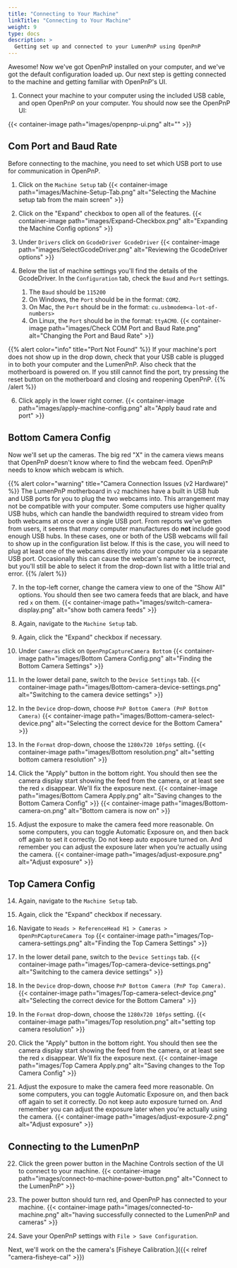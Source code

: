 ```yaml
---
title: "Connecting to Your Machine"
linkTitle: "Connecting to Your Machine"
weight: 9
type: docs
description: >
  Getting set up and connected to your LumenPnP using OpenPnP
---
```


Awesome! Now we've got OpenPnP installed on your computer, and we've got the default configuration loaded up. Our next step is getting connected to the machine and getting familiar with OpenPnP's UI.

1. Connect your machine to your computer using the included USB cable, and open OpenPnP on your computer. You should now see the OpenPnP UI:

{{< container-image path="images/openpnp-ui.png" alt="" >}}

## Com Port and Baud Rate

Before connecting to the machine, you need to set which USB port to use for communication in OpenPnP.

1. Click on the `Machine Setup` tab
  {{< container-image path="images/Machine-Setup-Tab.png" alt="Selecting the Machine setup tab from the main screen" >}}

2. Click on the "Expand" checkbox to open all of the features.
  {{< container-image path="images/Expand-Checkbox.png" alt="Expanding the Machine Config options" >}}

4. Under `Drivers` click on `GcodeDriver GcodeDriver`
  {{< container-image path="images/SelectGcodeDriver.png" alt="Reviewing the GcodeDriver options" >}}
  
5. Below the list of machine settings you'll find the details of the GcodeDriver. In the `Configuration` tab, check the `Baud` and `Port` settings.

   1. The `Baud` should be `115200`
   2. On Windows, the `Port` should be in the format: `COM2`.
   3. On Mac, the `Port` should be in the format: `cu.usbmodem<a-lot-of-numbers>`
   4. On Linux, the `Port` should be in the format: `ttyACM0`.
  {{< container-image path="images/Check COM Port and Baud Rate.png" alt="Changing the Port and Baud Rate" >}}

{{% alert color="info" title="Port Not Found" %}}
If your machine's port does not show up in the drop down, check that your USB cable is plugged in to both your computer and the LumenPnP. Also check that the motherboard is powered on. If you still cannot find the port, try pressing the reset button on the motherboard and closing and reopening OpenPnP.
{{% /alert %}}

6. Click apply in the lower right corner.
  {{< container-image path="images/apply-machine-config.png" alt="Apply baud rate and port" >}}

## Bottom Camera Config

Now we'll set up the cameras. The big red "X" in the camera views means that OpenPnP doesn't know where to find the webcam feed. OpenPnP needs to know which webcam is which.

{{% alert color="warning" title="Camera Connection Issues (v2 Hardware)" %}}
The LumenPnP motherboard in `v2` machines have a built in USB hub and USB ports for you to plug the two webcams into. This arrangement may not be compatible with your computer. Some computers use higher quality USB hubs, which can handle the bandwidth required to stream video from both webcams at once over a single USB port. From reports we've gotten from users, it seems that *many* computer manufactures do **not** include good enough USB hubs. In these cases, one or both of the USB webcams will fail to show up in the configuration list below. If this is the case, you will need to plug at least one of the webcams directly into your computer via a separate USB port. Occasionally this can cause the webcam's name to be incorrect, but you'll still be able to select it from the drop-down list with a little trial and error.
{{% /alert %}}

7. In the top-left corner, change the camera view to one of the "Show All" options. You should then see two camera feeds that are black, and have red `x` on them.
  {{< container-image path="images/switch-camera-display.png" alt="show both camera feeds" >}}

8. Again, navigate to the `Machine Setup` tab.
9. Again, click the "Expand" checkbox if necessary.
10. Under `Cameras` click on `OpenPnpCaptureCamera Bottom`
  {{< container-image path="images/Bottom Camera Config.png" alt="Finding the Bottom Camera Settings" >}}

10. In the lower detail pane, switch to the `Device Settings` tab.
  {{< container-image path="images/Bottom-camera-device-settings.png" alt="Switching to the camera device settings" >}}

11. In the `Device` drop-down, choose `PnP Bottom Camera (PnP Bottom Camera)`
  {{< container-image path="images/Bottom-camera-select-device.png" alt="Selecting the correct device for the Bottom Camera" >}}

12. In the `Format` drop-down, choose the `1280x720 10fps` setting.
  {{< container-image path="images/Bottom resolution.png" alt="setting bottom camera resolution" >}}

13. Click the "Apply" button in the bottom right. You should then see the camera display start showing the feed from the camera, or at least see the red `x` disappear. We'll fix the exposure next.
  {{< container-image path="images/Bottom Camera Apply.png" alt="Saving changes to the Bottom Camera Config" >}}
  {{< container-image path="images/Bottom-camera-on.png" alt="Bottom camera is now on" >}}

14. Adjust the exposure to make the camera feed more reasonable. On some computers, you can toggle Automatic Exposure on, and then back off again to set it correctly. Do not keep auto exposure turned on. And remember you can adjust the exposure later when you're actually using the camera.
  {{< container-image path="images/adjust-exposure.png" alt="Adjust exposure" >}}

## Top Camera Config

14. Again, navigate to the `Machine Setup` tab.
15. Again, click the "Expand" checkbox if necessary.
16. Navigate to `Heads > ReferenceHead H1 > Cameras > OpenPnPCaptureCamera Top`
  {{< container-image path="images/Top-camera-settings.png" alt="Finding the Top Camera Settings" >}}

17. In the lower detail pane, switch to the `Device Settings` tab.
  {{< container-image path="images/Top-camera-device-settings.png" alt="Switching to the camera device settings" >}}

18. In the `Device` drop-down, choose `PnP Bottom Camera (PnP Top Camera)`.
  {{< container-image path="images/Top-camera-select-device.png" alt="Selecting the correct device for the Bottom Camera" >}}

19. In the `Format` drop-down, choose the `1280x720 10fps` setting.
  {{< container-image path="images/Top resolution.png" alt="setting top camera resolution" >}}

20. Click the "Apply" button in the bottom right. You should then see the camera display start showing the feed from the camera, or at least see the red `x` disappear. We'll fix the exposure next.
  {{< container-image path="images/Top Camera Apply.png" alt="Saving changes to the Top Camera Config" >}}

21. Adjust the exposure to make the camera feed more reasonable. On some computers, you can toggle Automatic Exposure on, and then back off again to set it correctly. Do not keep auto exposure turned on. And remember you can adjust the exposure later when you're actually using the camera.
  {{< container-image path="images/adjust-exposure-2.png" alt="Adjust exposure" >}}

## Connecting to the LumenPnP

22. Click the green power button in the Machine Controls section of the UI to connect to your machine.
  {{< container-image path="images/connect-to-machine-power-button.png" alt="Connect to the LumenPnP" >}}

23. The power button should turn red, and OpenPnP has connected to your machine.
  {{< container-image path="images/connected-to-machine.png" alt="having successfully connected to the LumenPnP and cameras" >}}

24. Save your OpenPnP settings with `File > Save Configuration`.

Next, we'll work on the the camera's [Fisheye Calibration.]({{< relref "camera-fisheye-cal" >}})
